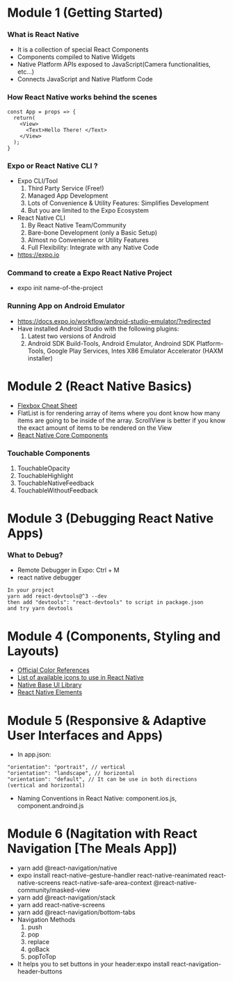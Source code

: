 # Module 1 (Getting Started)

### What is React Native

- It is a collection of special React Components
- Components compiled to Native Widgets
- Native Platform APIs exposed to JavaScript(Camera functionalities, etc...)
- Connects JavaScript and Native Platform Code

### How React Native works behind the scenes

```
const App = props => {
  return(
    <View>
      <Text>Hello There! </Text>
    </View>
  );
}
```

### Expo or React Native CLI ?

- Expo CLI/Tool
  1. Third Party Service (Free!)
  2. Managed App Development
  3. Lots of Convenience & Utility Features: Simplifies Development
  4. But you are limited to the Expo Ecosystem
- React Native CLI
  1. By React Native Team/Community
  2. Bare-bone Development (only a Basic Setup)
  3. Almost no Convenience or Utility Features
  4. Full Flexibility: Integrate with any Native Code
- https://expo.io

### Command to create a Expo React Native Project

- expo init name-of-the-project

### Running App on Android Emulator

- https://docs.expo.io/workflow/android-studio-emulator/?redirected
- Have installed Android Studio with the following plugins:
  1. Latest two versions of Android
  2. Android SDK Build-Tools, Android Emulator, Androind SDK Platform-Tools, Google Play Services, Intes X86 Emulator Accelerator (HAXM installer)

# Module 2 (React Native Basics)

- [Flexbox Cheat Sheet](https://reactnative.dev/docs/flexbox)
- FlatList is for rendering array of items where you dont know how many items are going to be inside of the array. ScrollView is better if you know the exact amount of items
  to be rendered on the View
- [React Native Core Components](https://reactnative.dev/docs/components-and-apis)

### Touchable Components

1. TouchableOpacity
2. TouchableHighlight
3. TouchableNativeFeedback
4. TouchableWithoutFeedback

# Module 3 (Debugging React Native Apps)

### What to Debug?

- Remote Debugger in Expo: Ctrl + M
- react native debugger

```
In your project
yarn add react-devtools@^3 --dev
then add "devtools": "react-devtools" to script in package.json
and try yarn devtools
```

# Module 4 (Components, Styling and Layouts)

- [Official Color References](https://reactnative.dev/docs/colors)
- [List of available icons to use in React Native](https://icons.expo.fyi/)
- [Native Base UI Library](https://github.com/GeekyAnts/NativeBase)
- [React Native Elements](https://github.com/react-native-training/react-native-elements)

# Module 5 (Responsive & Adaptive User Interfaces and Apps)

- In app.json:

```
"orientation": "portrait", // vertical
"orientation": "landscape", // horizontal
"orientation": "default", // It can be use in both directions (vertical and horizontal)
```

- Naming Conventions in React Native: component.ios.js, component.androind.js

# Module 6 (Nagitation with React Navigation [The Meals App])

- yarn add @react-navigation/native
- expo install react-native-gesture-handler react-native-reanimated react-native-screens react-native-safe-area-context @react-native-community/masked-view
- yarn add @react-navigation/stack
- yarn add react-native-screens
- yarn add @react-navigation/bottom-tabs
- Navigation Methods
  1. push
  2. pop
  3. replace
  4. goBack
  5. popToTop
- It helps you to set buttons in your header:expo install react-navigation-header-buttons
